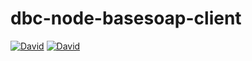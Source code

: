 # dbc-node-basesoap-client

[![David](https://img.shields.io/david/DBCDK/dbc-node-basesoap-client.svg?style=flat-square)](https://david-dm.org/DBCDK/dbc-node-basesoap-client#info=dependencies)
[![David](https://img.shields.io/david/dev/DBCDK/dbc-node-basesoap-client.svg?style=flat-square)](https://david-dm.org/DBCDK/dbc-node-basesoap-client#info=devDependencies)
